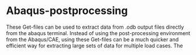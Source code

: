 # Abaqus-postprocessing
These Get-files can be used to extract data from .odb output files directly from the abaqus terminal. Instead of using the post-processing environment from the Abaqus/CAE, using these Get-files can be a much quicker and efficient way for extracting large sets of data for multiple load cases.
  The 
